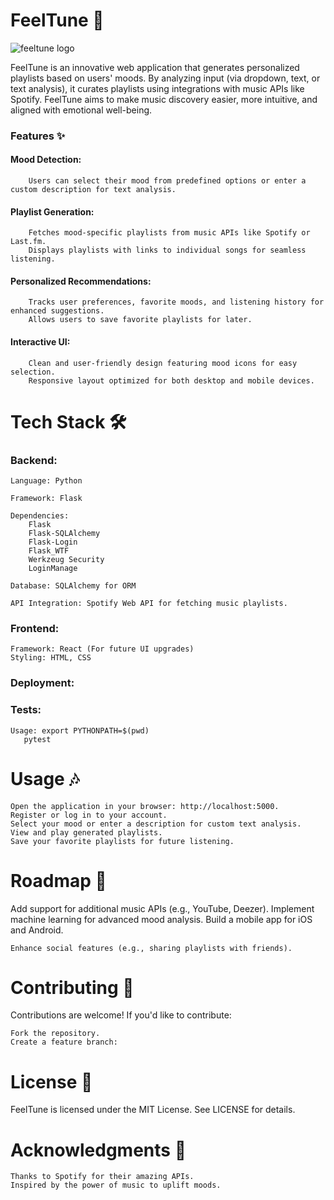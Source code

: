 # FeelTune 🎵

  ![feeltune logo](https://res.cloudinary.com/dbbjk7lb7/image/upload/v1734977524/hilpbwl6yexriwwcomwn.png)

FeelTune is an innovative web application that generates personalized playlists based on users' moods. By analyzing input (via dropdown, text, or text analysis), it curates playlists using integrations with music APIs like Spotify. FeelTune aims to make music discovery easier, more intuitive, and aligned with emotional well-being.

### Features ✨

#### Mood Detection:
        Users can select their mood from predefined options or enter a custom description for text analysis.

#### Playlist Generation:
        Fetches mood-specific playlists from music APIs like Spotify or Last.fm.
        Displays playlists with links to individual songs for seamless listening.

#### Personalized Recommendations:
        Tracks user preferences, favorite moods, and listening history for enhanced suggestions.
        Allows users to save favorite playlists for later.

#### Interactive UI:
        Clean and user-friendly design featuring mood icons for easy selection.
        Responsive layout optimized for both desktop and mobile devices.

# Tech Stack 🛠️
### Backend:

    Language: Python

    Framework: Flask

    Dependencies:
        Flask
        Flask-SQLAlchemy
        Flask-Login
        Flask_WTF
        Werkzeug Security
        LoginManage

    Database: SQLAlchemy for ORM

    API Integration: Spotify Web API for fetching music playlists.

### Frontend:

    Framework: React (For future UI upgrades)
    Styling: HTML, CSS

### Deployment:


### Tests:

    Usage: export PYTHONPATH=$(pwd)
	   pytest



# Usage 🎶

    Open the application in your browser: http://localhost:5000.
    Register or log in to your account.
    Select your mood or enter a description for custom text analysis.
    View and play generated playlists.
    Save your favorite playlists for future listening.


# Roadmap 🚧

Add support for additional music APIs (e.g., YouTube, Deezer).
Implement machine learning for advanced mood analysis.
Build a mobile app for iOS and Android.

    Enhance social features (e.g., sharing playlists with friends).

# Contributing 🤝

Contributions are welcome! If you'd like to contribute:

    Fork the repository.
    Create a feature branch:


# License 📜

FeelTune is licensed under the MIT License. See LICENSE for details.
# Acknowledgments 🙌

    Thanks to Spotify for their amazing APIs.
    Inspired by the power of music to uplift moods.
